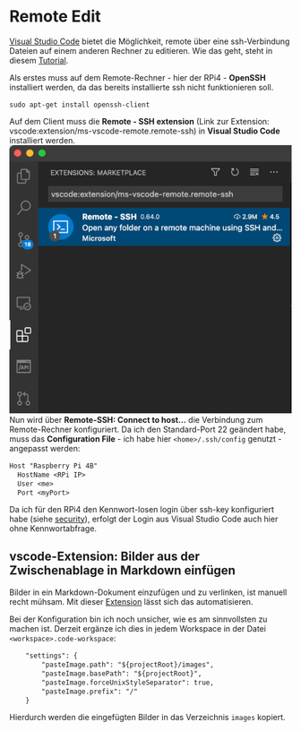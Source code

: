 # Remote Edit
[Visual Studio Code](https://code.visualstudio.com/) bietet die Möglichkeit, remote über eine ssh-Verbindung Dateien auf einem anderen Rechner zu editieren. Wie das geht, steht in diesem [Tutorial](https://code.visualstudio.com/docs/remote/ssh-tutorial).


Als erstes muss auf dem Remote-Rechner - hier der RPi4 - **OpenSSH** installiert werden, da das bereits installierte ssh nicht funktionieren soll.  
```
sudo apt-get install openssh-client
```

Auf dem Client muss die **Remote - SSH extension** (Link zur Extension: vscode:extension/ms-vscode-remote.remote-ssh) in **Visual Studio Code** installiert werden.  
![](/images/2021-03-02-22-52-46.png)  
Nun wird über **Remote-SSH: Connect to host...** die Verbindung zum Remote-Rechner konfiguriert. Da ich den Standard-Port 22 geändert habe, muss das **Configuration File** - ich habe hier `<home>/.ssh/config` genutzt - angepasst werden:  
```
Host "Raspberry Pi 4B"
  HostName <RPi IP>
  User <me>
  Port <myPort>
```

Da ich für den RPi4 den Kennwort-losen login über ssh-key konfiguriert habe (siehe [security](./security.md)), erfolgt der Login aus Visual Studio Code auch hier ohne Kennwortabfrage.

## vscode-Extension: Bilder aus der Zwischenablage in Markdown einfügen
Bilder in ein Markdown-Dokument einzufügen und zu verlinken, ist manuell recht mühsam. Mit dieser [Extension](https://marketplace.visualstudio.com/items?itemName=mushan.vscode-paste-image) lässt sich das automatisieren.

Bei der Konfiguration bin ich noch unsicher, wie es am sinnvollsten zu machen ist. Derzeit ergänze ich dies in jedem Workspace in der Datei `<workspace>.code-workspace`:
```
	"settings": {
		"pasteImage.path": "${projectRoot}/images",
		"pasteImage.basePath": "${projectRoot}",
		"pasteImage.forceUnixStyleSeparator": true,
		"pasteImage.prefix": "/"
	}
```
Hierdurch werden die eingefügten Bilder in das Verzeichnis `images` kopiert.